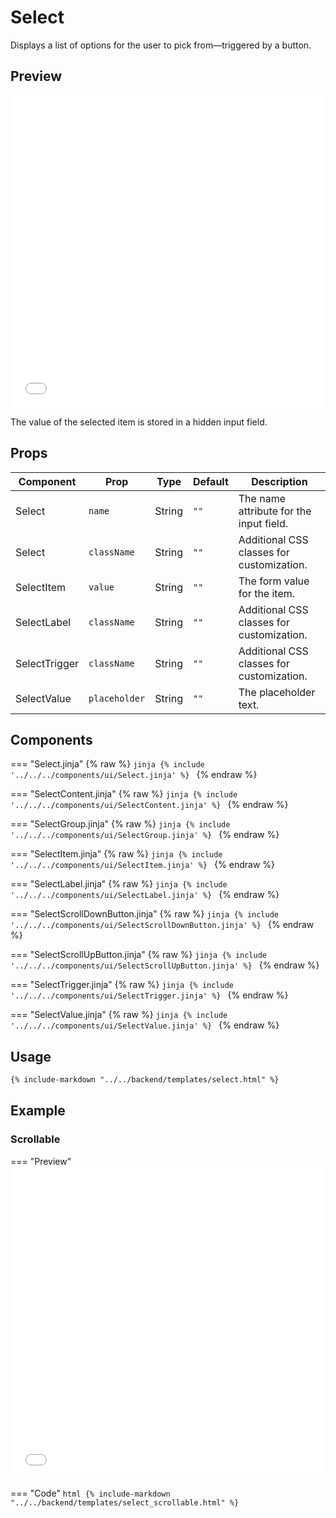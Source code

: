 # Select

Displays a list of options for the user to pick from—triggered by a button.

## Preview

<iframe
src="{{ preview_url}}/components/select"
style="width: 100%; height: 500px; border: none;">
</iframe>

The value of the selected item is stored in a hidden input field. 

## Props
| Component     | Prop          | Type           | Default  | Description                               |
|---------------|---------------|----------------|----------|-------------------------------------------|
| Select        | `name`        | String         | `""`     | The name attribute for the input field.   |
| Select        | `className`   | String         | `""`     | Additional CSS classes for customization. |
| SelectItem    | `value`       | String         | `""`     | The form value for the item.              |
| SelectLabel   | `className`   | String         | `""`     | Additional CSS classes for customization. |
| SelectTrigger | `className`   | String         | `""`     | Additional CSS classes for customization. |
| SelectValue   | `placeholder` | String         | `""`     | The placeholder text.                     |

## Components

=== "Select.jinja"
    {% raw %}
    ```jinja
    {% include '../../../components/ui/Select.jinja' %}
    ```
    {% endraw %}

=== "SelectContent.jinja"
    {% raw %}
    ```jinja
    {% include '../../../components/ui/SelectContent.jinja' %}
    ```
    {% endraw %}

=== "SelectGroup.jinja"
    {% raw %}
    ```jinja
    {% include '../../../components/ui/SelectGroup.jinja' %}
    ```
    {% endraw %}

=== "SelectItem.jinja"
    {% raw %}
    ```jinja
    {% include '../../../components/ui/SelectItem.jinja' %}
    ```
    {% endraw %}

=== "SelectLabel.jinja"
    {% raw %}
    ```jinja
    {% include '../../../components/ui/SelectLabel.jinja' %}
    ```
    {% endraw %}

=== "SelectScrollDownButton.jinja"
    {% raw %}
    ```jinja
    {% include '../../../components/ui/SelectScrollDownButton.jinja' %}
    ```
    {% endraw %}

=== "SelectScrollUpButton.jinja"
    {% raw %}
    ```jinja
    {% include '../../../components/ui/SelectScrollUpButton.jinja' %}
    ```
    {% endraw %}

=== "SelectTrigger.jinja"
    {% raw %}
    ```jinja
    {% include '../../../components/ui/SelectTrigger.jinja' %}
    ```
    {% endraw %}

=== "SelectValue.jinja"
    {% raw %}
    ```jinja
    {% include '../../../components/ui/SelectValue.jinja' %}
    ```
    {% endraw %}

## Usage

```html
{% include-markdown "../../backend/templates/select.html" %}

```

## Example

### Scrollable

=== "Preview"
    <iframe
    src="{{ preview_url}}/components/select?option=scrollable"
    style="width: 100%; height: 500px; border: none;">
    </iframe>

=== "Code"
    ```html
    {% include-markdown "../../backend/templates/select_scrollable.html" %}
    ```
